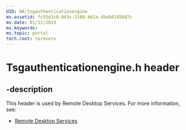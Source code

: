 ```yaml
---
UID: NA:tsgauthenticationengine
ms.assetid: fc55d3c8-843c-3168-b01a-4ba9d145b87c
ms.date: 01/11/2019
ms.keywords: 
ms.topic: portal
tech.root: termserv
---
```


# Tsgauthenticationengine.h header


## -description


This header is used by Remote Desktop Services. For more information, see:

- [Remote Desktop Services](../_termserv/index.md)

